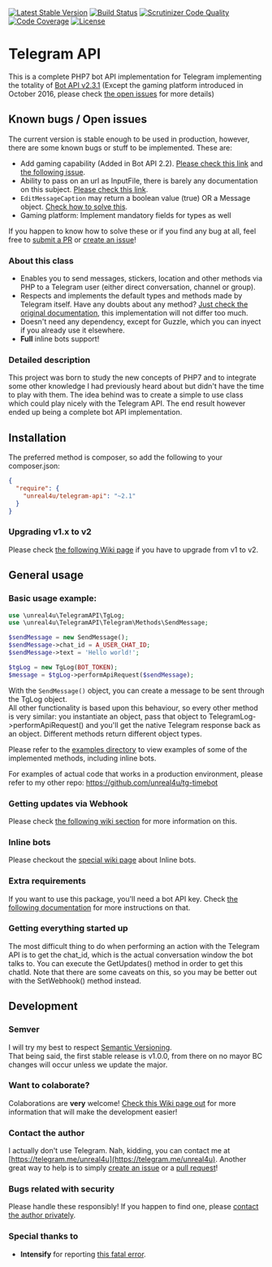 [![Latest Stable Version](https://poser.pugx.org/unreal4u/telegram-api/v/stable)](https://packagist.org/packages/unreal4u/telegram-api)
[![Build Status](https://travis-ci.org/unreal4u/telegram-api.svg)](https://travis-ci.org/unreal4u/telegram-api)
[![Scrutinizer Code Quality](https://scrutinizer-ci.com/g/unreal4u/telegram-api/badges/quality-score.png?b=master)](https://scrutinizer-ci.com/g/unreal4u/telegram-api/?branch=master)
[![Code Coverage](https://scrutinizer-ci.com/g/unreal4u/telegram-api/badges/coverage.png?b=master)](https://scrutinizer-ci.com/g/unreal4u/telegram-api/?branch=master)
[![License](https://poser.pugx.org/unreal4u/telegram-api/license)](https://packagist.org/packages/unreal4u/telegram-api)

# Telegram API

This is a complete PHP7 bot API implementation for Telegram implementing the totality of [Bot API v2.3.1](https://core.telegram.org/bots/api-changelog#december-4-2016) (Except the
gaming platform introduced in October 2016, please check [the open issues](https://github.com/unreal4u/telegram-api/issues/12)
for more details)

## Known bugs / Open issues

The current version is stable enough to be used in production, however, there are some known bugs or stuff to be
implemented. These are:

- Add gaming capability (Added in Bot API 2.2). [Please check this link](https://core.telegram.org/bots/api-changelog#october-3-2016) and [the following issue](https://github.com/unreal4u/telegram-api/issues/12).
- Ability to pass on an url as InputFile, there is barely any documentation on this subject. [Please check this link](https://github.com/unreal4u/telegram-api/issues/17).
- `EditMessageCaption` may return a boolean value (true) OR a Message object. [Check how to solve this](https://github.com/unreal4u/telegram-api/issues/18).
- Gaming platform: Implement mandatory fields for types as well

If you happen to know how to solve these or if you find any bug at all, feel free to [submit a PR](https://github.com/unreal4u/telegram-api/pulls)
or [create an issue](https://github.com/unreal4u/telegram-api/issues)!

### About this class

* Enables you to send messages, stickers, location and other methods via PHP to a Telegram user (either direct conversation, channel or group).
* Respects and implements the default types and methods made by Telegram itself. Have any doubts about any method? [Just check the original documentation](https://core.telegram.org/bots/api), this implementation will not differ too much.
* Doesn't need any dependency, except for Guzzle, which you can inyect if you already use it elsewhere.
* **Full** inline bots support!

### Detailed description

This project was born to study the new concepts of PHP7 and to integrate some other knowledge I had previously heard
about but didn't have the time to play with them. The idea behind was to create a simple to use class which could
play nicely with the Telegram API. The end result however ended up being a complete bot API implementation.

## Installation

The preferred method is composer, so add the following to your composer.json:

```json
{
  "require": {
    "unreal4u/telegram-api": "~2.1"
  }
}
```

### Upgrading v1.x to v2

Please check [the following Wiki page](https://github.com/unreal4u/telegram-api/wiki/Upgrading-from-v1-to-v2) if you 
have to upgrade from v1 to v2.

## General usage

### Basic usage example:

```php
use \unreal4u\TelegramAPI\TgLog;
use \unreal4u\TelegramAPI\Telegram\Methods\SendMessage;

$sendMessage = new SendMessage();
$sendMessage->chat_id = A_USER_CHAT_ID;
$sendMessage->text = 'Hello world!';

$tgLog = new TgLog(BOT_TOKEN);
$message = $tgLog->performApiRequest($sendMessage);
```

With the `SendMessage()` object, you can create a message to be sent through the TgLog object.  
All other functionality is based upon this behaviour, so every other method is very similar: you instantiate an object, 
pass that object to TelegramLog->performApiRequest() and you'll get the native Telegram response back as an object. 
Different methods return different object types. 

Please refer to the [examples directory](https://github.com/unreal4u/telegram-api/tree/master/examples) to view examples 
of some of the implemented methods, including inline bots. 

For examples of actual code that works in a production environment, please refer to my other repo: https://github.com/unreal4u/tg-timebot

### Getting updates via Webhook

Please check [the following wiki section](https://github.com/unreal4u/telegram-api/wiki/Getting-updates-via-Webhook) for
more information on this.

### Inline bots

Please checkout the [special wiki page](https://github.com/unreal4u/telegram-api/wiki/Inline-Bots) about Inline bots.

### Extra requirements

If you want to use this package, you'll need a bot API key. Check 
[the following documentation](https://github.com/unreal4u/telegram-api/wiki/Creating-a-bot) for more instructions 
on that.

### Getting everything started up

The most difficult thing to do when performing an action with the Telegram API is to get the chat_id, which is the 
actual conversation window the bot talks to. You can execute the GetUpdates() method in order to get this chatId. Note
that there are some caveats on this, so you may be better out with the SetWebhook() method instead. 

## Development

### Semver

I will try my best to respect [Semantic Versioning](http://semver.org).  
That being said, the first stable release is v1.0.0, from there on no mayor BC changes will occur unless we update
the major.

### Want to colaborate?

Colaborations are **very** welcome! [Check this Wiki page out](https://github.com/unreal4u/telegram-api/wiki/Want-to-colaborate%3F) 
for more information that will make the development easier!

### Contact the author

I actually don't use Telegram. Nah, kidding, you can contact me at [https://telegram.me/unreal4u](https://telegram.me/unreal4u).
Another great way to help is to simply [create an issue](https://github.com/unreal4u/telegram-api/issues) or a
[pull request](https://github.com/unreal4u/telegram-api/pulls)!

### Bugs related with security

Please handle these responsibly! If you happen to find one, please
[contact the author privately](https://telegram.me/unreal4u).

### Special thanks to

- **Intensify** for reporting [this fatal error](https://github.com/unreal4u/telegram-api/issues/15).
